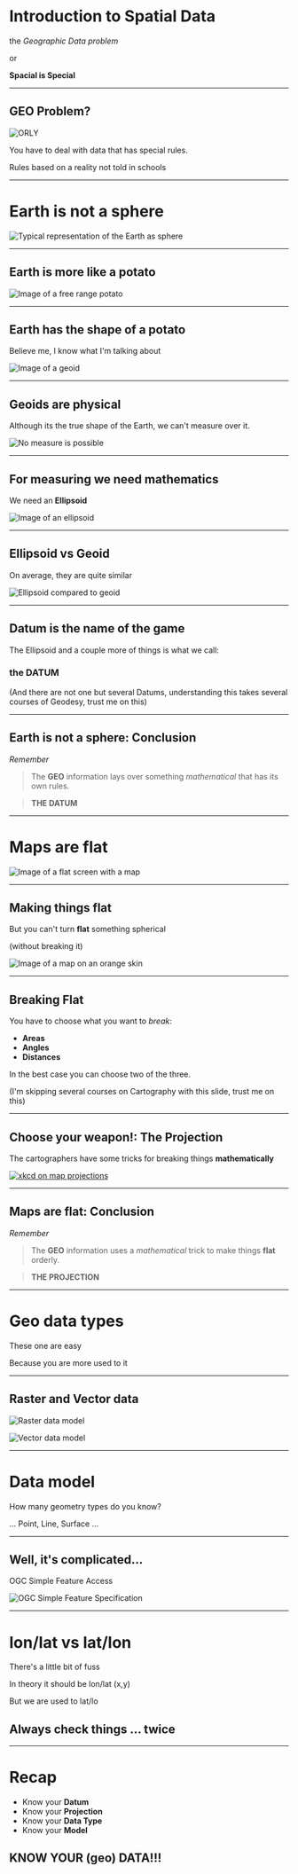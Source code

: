# Introduction to Spatial Data

the *Geographic Data problem*

or

**Spacial is Special**

___

## GEO Problem?

![ORLY](img/orly.jpg)

You have to deal with data that has special rules.

Rules based on a reality not told in schools

---

# Earth is not a sphere

![Typical representation of the Earth as sphere](img/sphere.jpg)

___

## Earth is more like a potato


![Image of a free range potato](img/potato.jpg)

___

## Earth has the shape of a potato

Believe me, I know what I'm talking about

![Image of a geoid](img/geoide.jpg)

___


## Geoids are physical

Although its the true shape of the Earth, we can't measure over it.

![No measure is possible](img/nomeasure.jpg)

___

## For measuring we need mathematics

We need an **Ellipsoid**

![Image of an ellipsoid](img/ellipsoid.jpg)

___

## Ellipsoid vs Geoid

On average, they are quite similar

![Ellipsoid compared to geoid](img/ellip_vs_geoid.jpg)

___

## Datum is the name of the game 

The Ellipsoid and a couple more of things is what we call:

### the **DATUM**

(And there are not one but several Datums, understanding this takes several courses of Geodesy, trust me on this)

___

## Earth is not a sphere: Conclusion

*Remember*

> The **GEO** information lays over something *mathematical* that has its own rules.

> **THE DATUM**


---

# Maps are flat

![Image of a flat screen with a map](img/flat_screen.jpg)

___


## Making things flat

But you can't turn **flat** something spherical

(without breaking it)

![Image of a map on an orange skin](img/orange_map.jpg)

___

## Breaking Flat

You have to choose what you want to *break*:

* **Areas**
* **Angles**
* **Distances**

In the best case you can choose two of the three.

(I'm skipping several courses on Cartography with this slide, trust me on this)

___

## Choose your weapon!: The Projection

The cartographers have some tricks for breaking things **mathematically**

[![xkcd on map projections](img/map_projections.jpg)](https://xkcd.com/977/)

___

## Maps are flat: Conclusion

*Remember*

> The **GEO** information uses a *mathematical* trick to make things **flat** orderly.

> **THE PROJECTION**


---

# Geo data types

These one are easy

Because you are more used to it

___

## Raster and Vector data

![Raster data model](img/raster_data.jpg)

![Vector data model](img/vector_data.jpg)

---

# Data model

How many geometry types do you know?

... Point, Line, Surface ...

___

## Well, it's complicated...

OGC Simple Feature Access 

![OGC Simple Feature Specification](img/ogc_sfs.jpg)

---

# lon/lat vs lat/lon

There's a little bit of fuss

In theory it should be lon/lat (x,y)

But we are used to lat/lo

## Always check things ... twice

---

# Recap

* Know your **Datum**
* Know your **Projection**
* Know your **Data Type**
* Know your **Model**

## KNOW YOUR (geo) DATA!!!
